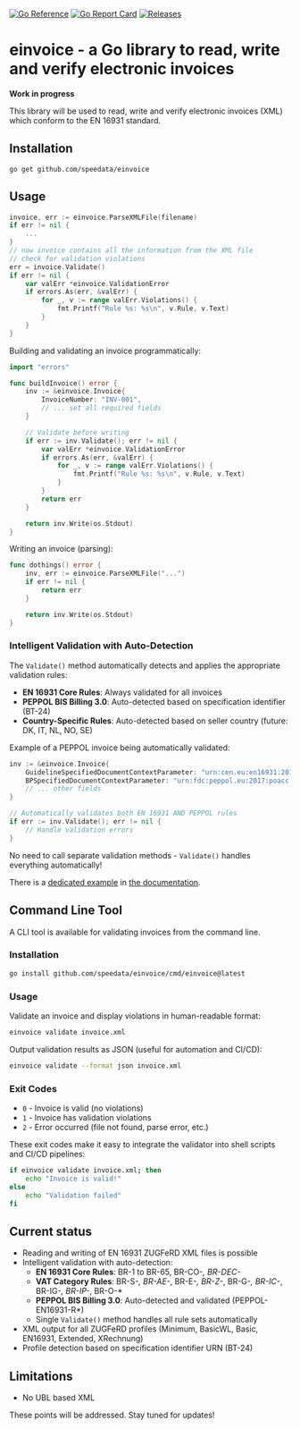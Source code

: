 [![Go Reference](https://pkg.go.dev/badge/github.com/speedata/einvoice.svg)](https://pkg.go.dev/github.com/speedata/einvoice)
[![Go Report Card](https://goreportcard.com/badge/github.com/speedata/einvoice)](https://goreportcard.com/report/github.com/speedata/einvoice)
[![Releases](https://img.shields.io/github/v/release/speedata/einvoice?include_prereleases)](https://github.com/speedata/einvoice/releases/latest)

# einvoice - a Go library to read, write and verify electronic invoices

**Work in progress**

This library will be used to read, write and verify electronic invoices (XML) which conform to the EN 16931 standard.

## Installation

    go get github.com/speedata/einvoice

## Usage

```go
invoice, err := einvoice.ParseXMLFile(filename)
if err != nil {
	...
}
// now invoice contains all the information from the XML file
// check for validation violations
err = invoice.Validate()
if err != nil {
	var valErr *einvoice.ValidationError
	if errors.As(err, &valErr) {
		for _, v := range valErr.Violations() {
			fmt.Printf("Rule %s: %s\n", v.Rule, v.Text)
		}
	}
}
```

Building and validating an invoice programmatically:

```go
import "errors"

func buildInvoice() error {
	inv := &einvoice.Invoice{
		InvoiceNumber: "INV-001",
		// ... set all required fields
	}

	// Validate before writing
	if err := inv.Validate(); err != nil {
		var valErr *einvoice.ValidationError
		if errors.As(err, &valErr) {
			for _, v := range valErr.Violations() {
				fmt.Printf("Rule %s: %s\n", v.Rule, v.Text)
			}
		}
		return err
	}

	return inv.Write(os.Stdout)
}
```

Writing an invoice (parsing):

```go
func dothings() error {
	inv, err := einvoice.ParseXMLFile("...")
	if err != nil {
		return err
	}

	return inv.Write(os.Stdout)
}
```

### Intelligent Validation with Auto-Detection

The `Validate()` method automatically detects and applies the appropriate validation rules:

- **EN 16931 Core Rules**: Always validated for all invoices
- **PEPPOL BIS Billing 3.0**: Auto-detected based on specification identifier (BT-24)
- **Country-Specific Rules**: Auto-detected based on seller country (future: DK, IT, NL, NO, SE)

Example of a PEPPOL invoice being automatically validated:

```go
inv := &einvoice.Invoice{
	GuidelineSpecifiedDocumentContextParameter: "urn:cen.eu:en16931:2017#compliant#urn:fdc:peppol.eu:2017:poacc:billing:3.0",
	BPSpecifiedDocumentContextParameter: "urn:fdc:peppol.eu:2017:poacc:billing:01:1.0",
	// ... other fields
}

// Automatically validates both EN 16931 AND PEPPOL rules
if err := inv.Validate(); err != nil {
	// Handle validation errors
}
```

No need to call separate validation methods - `Validate()` handles everything automatically!

There is a [dedicated example](https://pkg.go.dev/github.com/speedata/einvoice#example-Invoice.Write) in [the documentation](https://pkg.go.dev/github.com/speedata/einvoice).

## Command Line Tool

A CLI tool is available for validating invoices from the command line.

### Installation

```bash
go install github.com/speedata/einvoice/cmd/einvoice@latest
```

### Usage

Validate an invoice and display violations in human-readable format:

```bash
einvoice validate invoice.xml
```

Output validation results as JSON (useful for automation and CI/CD):

```bash
einvoice validate --format json invoice.xml
```

### Exit Codes

- `0` - Invoice is valid (no violations)
- `1` - Invoice has validation violations
- `2` - Error occurred (file not found, parse error, etc.)

These exit codes make it easy to integrate the validator into shell scripts and CI/CD pipelines:

```bash
if einvoice validate invoice.xml; then
    echo "Invoice is valid!"
else
    echo "Validation failed"
fi
```

## Current status

* Reading and writing of EN 16931 ZUGFeRD XML files is possible
* Intelligent validation with auto-detection:
  - **EN 16931 Core Rules**: BR-1 to BR-65, BR-CO-*, BR-DEC-*
  - **VAT Category Rules**: BR-S-*, BR-AE-*, BR-E-*, BR-Z-*, BR-G-*, BR-IC-*, BR-IG-*, BR-IP-*, BR-O-*
  - **PEPPOL BIS Billing 3.0**: Auto-detected and validated (PEPPOL-EN16931-R*)
  - Single `Validate()` method handles all rule sets automatically
* XML output for all ZUGFeRD profiles (Minimum, BasicWL, Basic, EN16931, Extended, XRechnung)
* Profile detection based on specification identifier URN (BT-24)

## Limitations

* No UBL based XML

These points will be addressed. Stay tuned for updates!

